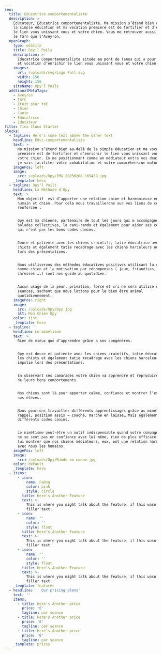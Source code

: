 ```yaml
---
seo:
  title: Educatrice comportementaliste
  description: >
    Éducateur, Éducatrice comportementaliste. Ma mission s’étend bien au-delà de
    la simple éducation et ma vocation première est de fortifier et d’enrichir
    le lien vous unissant vous et votre chien. Vous me retrouver aussi bien dans
    le Tarn que l'Aveyron.
  openGraph:
    type: website
    title: Opy'l Poils
    description: >-
      Éducatrice Comportementaliste située au pont de Tanus qui a pour mission
      et vocation d’enrichir le lien vous unissant vous et votre chien.
    images:
      url: /uploads/svg/Logo Full.svg
      width: 150
      height: 150
    siteName: Opy'l Poils
  addtionalMetaTags:
    - Aveyron
    - Tarn
    - 1toit pour toi
    - Chien
    - Canin
    - Educatrice
    - Educateur
title: Tina Cloud Starter
blocks:
  - tagline: Here's some text above the other text
    headline: Educ-comportementaliste
    text: >
      Ma mission s’étend bien au-delà de la simple éducation et ma vocation
      première est de fortifier et d’enrichir le lien vous unissant vous et
      votre chien. En me positionnant comme un médiateur entre vos deux univers,
      je vais faciliter votre cohabitation et votre compréhension mutuelle.
    imagePos: left
    image:
      src: /uploads/Opy/IMG_20230208_165429.jpg
    _template: hero
  - tagline: Opy'l Poils
    headline: La Methode d'Opy
    text: >
      Mon objectif  est d’apporter une relation saine et harmonieuse entre
      humain et chien. Pour cela nous travaillerons sur vos liens de complicité
      renforcée .


      Opy est ma chienne, partenaire de tout les jours qui m accompagne pour les
      balades collectives, la cani-rando et également pour aider ses congénères
      qui n'ont pas les bons codes canins.


      Douce et patiente avec les chiens craintifs, tatie éducatrice avec les
      chiots et également tatie recadrage avec les chiens harceleurs ou impolie
      lors des présentations.


      Nous utiliserons des méthodes éducatives positives utilisant la complicité
      homme-chien et la motivation par récompenses ( jeux, friandises, vocal,
      caresses ….) sont nos guide au quotidien.


      Aucun usage de la peur, privation, force et cri ne sera utilisé durant nos
      séances, sachant que nous luttons pour le bien être animal
      quotidiennement.
    imagePos: right
    image:
      src: /uploads/Opy/Opy.jpg
      alt: Mon Chien Opy
    color: tint
    _template: hero
  - tagline: ''
    headline: Le mimétisme
    text: >
      Rien de mieux que d’apprendre grâce a ses congénères.


      Opy est douce et patiente avec les chiens craintifs, tatie éducatrice avec
      les chiots et également tatie recadrage avec les chiens harceleurs ou
      impolie lors des présentations.


      En observant ses camarades votre chien va apprendre et reproduire certains
      de leurs bons comportements.


      Nos chiens sont là pour apporter calme, confiance et montrer l’exemple à
      nos élèves.


      Nous pourrons travailler différents apprentissages grâce au mimétisme :
      rappel, position assis – couché, marche en laisse… Mais également
      différents codes canins.


      Le mimétisme peut-être un outil indispensable quand votre compagnon canin
      ne se sent pas en confiance avec lui même, rien de plus efficace que de
      lui montrer que nos chiens médiateurs, eux, ont une relation harmonieuse
      avec nous les humains.
    imagePos: left
    image:
      src: /uploads/Opy/Rando ou canoe.jpg
    color: default
    _template: hero
  - items:
      - icon:
          name: FaDog
          color: pink
          style: circle
        title: Here's Another Feature
        text: >-
          This is where you might talk about the feature, if this wasn't just
          filler text.
      - icon:
          name: ''
          color: ''
          style: float
        title: Here's Another Feature
        text: >-
          This is where you might talk about the feature, if this wasn't just
          filler text.
      - icon:
          name: ''
          color: ''
          style: float
        title: Here's Another Feature
        text: >-
          This is where you might talk about the feature, if this wasn't just
          filler text.
    _template: features
  - headline: '  Our pricing plans'
    text: ''
    items:
      - title: Here's Another price
        price: '0'
        tagline: par seance
      - title: Here's Another price
        price: '0'
        tagline: par seance
      - title: Here's Another price
        price: '0'
        tagline: par seance
    _template: prices
---
```


